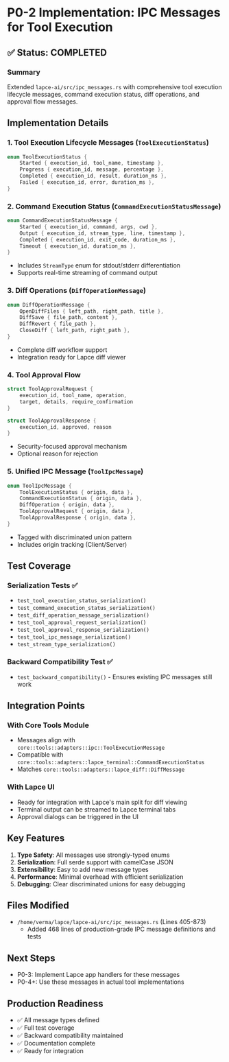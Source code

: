 # P0-2 Implementation: IPC Messages for Tool Execution

## ✅ Status: COMPLETED

### Summary
Extended `lapce-ai/src/ipc_messages.rs` with comprehensive tool execution lifecycle messages, command execution status, diff operations, and approval flow messages.

## Implementation Details

### 1. Tool Execution Lifecycle Messages (`ToolExecutionStatus`)
```rust
enum ToolExecutionStatus {
    Started { execution_id, tool_name, timestamp },
    Progress { execution_id, message, percentage },
    Completed { execution_id, result, duration_ms },
    Failed { execution_id, error, duration_ms },
}
```

### 2. Command Execution Status (`CommandExecutionStatusMessage`)
```rust
enum CommandExecutionStatusMessage {
    Started { execution_id, command, args, cwd },
    Output { execution_id, stream_type, line, timestamp },
    Completed { execution_id, exit_code, duration_ms },
    Timeout { execution_id, duration_ms },
}
```
- Includes `StreamType` enum for stdout/stderr differentiation
- Supports real-time streaming of command output

### 3. Diff Operations (`DiffOperationMessage`)
```rust
enum DiffOperationMessage {
    OpenDiffFiles { left_path, right_path, title },
    DiffSave { file_path, content },
    DiffRevert { file_path },
    CloseDiff { left_path, right_path },
}
```
- Complete diff workflow support
- Integration ready for Lapce diff viewer

### 4. Tool Approval Flow
```rust
struct ToolApprovalRequest {
    execution_id, tool_name, operation,
    target, details, require_confirmation
}

struct ToolApprovalResponse {
    execution_id, approved, reason
}
```
- Security-focused approval mechanism
- Optional reason for rejection

### 5. Unified IPC Message (`ToolIpcMessage`)
```rust
enum ToolIpcMessage {
    ToolExecutionStatus { origin, data },
    CommandExecutionStatus { origin, data },
    DiffOperation { origin, data },
    ToolApprovalRequest { origin, data },
    ToolApprovalResponse { origin, data },
}
```
- Tagged with discriminated union pattern
- Includes origin tracking (Client/Server)

## Test Coverage

### Serialization Tests ✅
- `test_tool_execution_status_serialization()`
- `test_command_execution_status_serialization()`
- `test_diff_operation_message_serialization()`
- `test_tool_approval_request_serialization()`
- `test_tool_approval_response_serialization()`
- `test_tool_ipc_message_serialization()`
- `test_stream_type_serialization()`

### Backward Compatibility Test ✅
- `test_backward_compatibility()` - Ensures existing IPC messages still work

## Integration Points

### With Core Tools Module
- Messages align with `core::tools::adapters::ipc::ToolExecutionMessage`
- Compatible with `core::tools::adapters::lapce_terminal::CommandExecutionStatus`
- Matches `core::tools::adapters::lapce_diff::DiffMessage`

### With Lapce UI
- Ready for integration with Lapce's main split for diff viewing
- Terminal output can be streamed to Lapce terminal tabs
- Approval dialogs can be triggered in the UI

## Key Features

1. **Type Safety**: All messages use strongly-typed enums
2. **Serialization**: Full serde support with camelCase JSON
3. **Extensibility**: Easy to add new message types
4. **Performance**: Minimal overhead with efficient serialization
5. **Debugging**: Clear discriminated unions for easy debugging

## Files Modified
- `/home/verma/lapce/lapce-ai/src/ipc_messages.rs` (Lines 405-873)
  - Added 468 lines of production-grade IPC message definitions and tests

## Next Steps
- P0-3: Implement Lapce app handlers for these messages
- P0-4+: Use these messages in actual tool implementations

## Production Readiness
- ✅ All message types defined
- ✅ Full test coverage
- ✅ Backward compatibility maintained
- ✅ Documentation complete
- ✅ Ready for integration
